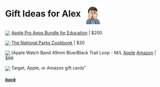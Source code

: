 # Gift Ideas for Alex <img src="assets/images/alex2.png" align="center" width="64" >

<a href="https://www.apple.com/us-edu/shop/product/BMGE2Z/A/pro-apps-bundle-for-education"><img src="https://store.storeimages.cdn-apple.com/4982/as-images.apple.com/is/BMGE2?wid=1144&hei=1144&fmt=jpeg&qlt=90&.v=1612566484000" align="center" width="64" ></a> [Apple Pro Apps Bundle for Education](https://www.apple.com/us-edu/shop/product/BMGE2Z/A/pro-apps-bundle-for-education) |
$200

<a href="https://www.amazon.com/gp/product/0760375119"><img src="https://m.media-amazon.com/images/I/A1HNFYuW4VL._SL1500_.jpg" align="center" width="64" ></a> [The National Parks Cookbook](https://www.amazon.com/gp/product/0760375119) |
$20

<a href="https://www.apple.com/us-edu/shop/product/MT613AM/A/49mm-blue-black-trail-loop-s-m?fnode=46e8503d070eb242e6c13e8f681cf3b174f2f91b2c653d6511d56df115da2626b6a66f3e624399c304603f679cdd8494ee8c486084fe5f38007169ca697ce7bfff13ee7e42374c7d6676144404bded73"><img src="https://store.storeimages.cdn-apple.com/4982/as-images.apple.com/is/MT613ref?wid=1144&hei=1144&fmt=jpeg&qlt=90&.v=1692899402040" align="center" width="64" ></a> [Apple Watch Band 49mm Blue/Black Trail Loop - M/L [Apple](https://www.apple.com/us-edu/shop/product/MT613AM/A/49mm-blue-black-trail-loop-s-m?fnode=46e8503d070eb242e6c13e8f681cf3b174f2f91b2c653d6511d56df115da2626b6a66f3e624399c304603f679cdd8494ee8c486084fe5f38007169ca697ce7bfff13ee7e42374c7d6676144404bded73) [Amazon](https://www.amazon.com/Apple-Watch-Band-Trail-Black/dp/B0CHX3VTSL/) |
$99

<!--

<a href="link"><img src="imagelink" align="center" width="64" ></a> [ItemName](link) |
$price
-->

<img src="https://www.justdrums.com/wp-content/uploads/2018/12/giftcard_image1.png" align="center" width="64"> Target, Apple, or Amazon gift cards˚

##### [back](readme.md)
